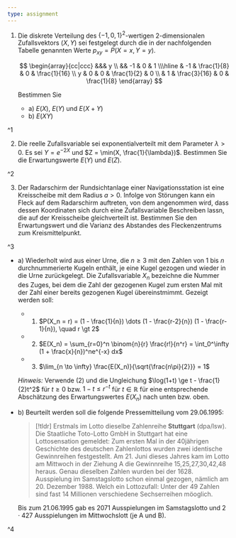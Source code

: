 ```yaml
---
type: assignment
---
```


1. Die diskrete Verteilung des $\{ -1, 0, 1 \}^2$-wertigen $2$-dimensionalen Zufallsvektors $(X, Y)$ sei festgelegt durch die in der nachfolgenden Tabelle genannten Werte $p_{xy} = P(X = x, Y = y)$.
	
	$$
	\begin{array}{cc|ccc}
		&&& y \\
		&& -1 & 0 & 1 \\\hline
		& -1 & \frac{1}{8} & 0 & \frac{1}{16} \\
		y & 0 & 0 & \frac{1}{2} & 0 \\
		& 1 & \frac{3}{16} & 0 & \frac{1}{8}
	\end{array}
	$$
	
	Bestimmen Sie
	- a) $E(X)$, $E(Y)$ und $E(X + Y)$
	- b) $E(XY)$

^1

2. Die reelle Zufallsvariable sei exponentialverteilt mit dem Parameter $\lambda \gt 0$.
	Es sei $Y = e^{-2X}$ und $Z = \min(X, \frac{1}{\lambda})$.
	Bestimmen Sie die Erwartungswerte $E(Y)$ und $E(Z)$.

^2

3. Der Radarschirm der Rundsichtanlage einer Navigationsstation ist eine Kreisscheibe mit dem Radius $a \gt 0$.
	Infolge von Störungen kann ein Fleck auf dem Radarschirm auftreten, von dem angenommen wird, dass dessen Koordinaten sich durch eine Zufallsvariable Beschreiben lassn, die auf der Kreisscheibe gleichverteilt ist.
	Bestimmen Sie den Erwartungswert und die Varianz des Abstandes des Fleckenzentrums zum Kreismittelpunkt.

^3

- a) Wiederholt wird aus einer Urne, die $n \ge 3$ mit den Zahlen von $1$ bis $n$ durchnummerierte Kugeln enthält, je eine Kugel gezogen und wieder in die Urne zurückgelegt.
	Die Zufallsvariable $X_n$ bezeichne die Nummer des Zuges, bei dem die Zahl der gezogenen Kugel zum ersten Mal mit der Zahl einer bereits gezogenen Kugel übereinstmimmt.
	Gezeigt werden soll:
	- 1) $P(X_n = r) = (1 - \frac{1}{n}) \dots (1 - \frac{r-2}{n}) (1 - \frac{r-1}{n}), \quad r \gt 2$
	- 2) $E(X_n) = \sum_{r=0}^n \binom{n}{r} \frac{r!}{n^r} = \int_0^\infty (1 + \frac{x}{n})^ne^{-x} dx$
	- 3) $\lim_{n \to \infty} \frac{E(X_n)}{\sqrt{\frac{n\pi}{2}}} = 1$
	
	*Hinweis:* Verwende (2) und die Ungleichung $\log(1+t) \ge t - \frac{1}{2}t^2$ für $t \ge 0$ bzw. $1 - t \le r^{-t}$ für $t \in \mathbb{R}$ für eine entsprechende Abschätzung des Erwartungswertes $E(X_n)$ nach unten bzw. oben.

- b) Beurteilt werden soll die folgende Pressemitteilung vom 29.06.1995:
  
  > [!tldr] Erstmals im Lotto dieselbe Zahlenreihe
  > **Stuttgart** (dpa/lsw). Die Staatliche Toto-Lotto GmbH in Stuttgart hat eine Lottosensation gemeldet: Zum ersten Mal in der 40jährigen Geschichte des deutschen Zahlenlottos wurden zwei identische Gewinnreihen festgestellt. Am 21. Juni dieses Jahres kam im Lotto am Mittwoch in der Ziehung A die Gewinnreihe 15,25,27,30,42,48 heraus. Genau dieselben Zahlen wurden bei der 1628. Ausspielung im Samstagslotto schon einmal gezogen, nämlich am 20. Dezember 1988. Welch ein Lottozufall: Unter der 49 Zahlen sind fast 14 Millionen verschiedene Sechserreihen möoglich.

  Bis zum 21.06.1995 gab es $2071$ Ausspielungen im Samstagslotto und $2 \cdot 427$ Ausspielungen im Mittwochslott (je A und B).

^4
